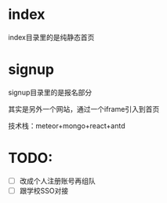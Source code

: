 # index
index目录里的是纯静态首页

# signup
signup目录里的是报名部分

其实是另外一个网站，通过一个iframe引入到首页

技术栈：meteor+mongo+react+antd

# TODO:
- [ ] 改成个人注册账号再组队
- [ ] 跟学校SSO对接

